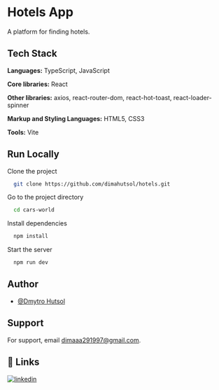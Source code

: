 
# Hotels App

A platform for finding hotels.


## Tech Stack

**Languages:** TypeScript, JavaScript

**Core libraries:** React

**Other libraries:** axios, react-router-dom, react-hot-toast, react-loader-spinner

**Markup and Styling Languages:** HTML5, CSS3

**Tools:** Vite


## Run Locally

Clone the project

```bash
  git clone https://github.com/dimahutsol/hotels.git
```

Go to the project directory

```bash
  cd cars-world
```

Install dependencies

```bash
  npm install
```

Start the server

```bash
  npm run dev
```


## Author

- [@Dmytro Hutsol](https://github.com/dimahutsol)


## Support

For support, email dimaaa291997@gmail.com.


## 🔗 Links
[![linkedin](https://img.shields.io/badge/linkedin-0A66C2?style=for-the-badge&logo=linkedin&logoColor=white)](https://www.linkedin.com/in/dmytro-hutsol/)


